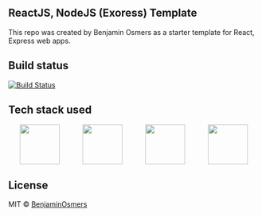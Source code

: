 ## ReactJS, NodeJS (Exoress) Template

This repo was created by Benjamin Osmers as a starter template for React, Express web apps.

## Build status

[![Build Status](https://img.shields.io/appveyor/build/BOsmers/react-express-template)](https://github.com/BOsmers/react-express-template)

## Tech stack used

<p style="display: flex; justify-content:space-around; align-items: center; width: 100%;">
  <a href="https://expressjs.com/" target="_blank" rel="noopener noreferrer"><img src="https://github.com/BenjaminOsmers/convergenc3/blob/master/images/express.png" width="80" /></a>
  <a href="https://reactjs.org/" target="_blank" rel="noopener noreferrer"><img src="https://github.com/BenjaminOsmers/convergenc3/blob/master/images/react.png" width="80" /></a>
  <a href="https://nodejs.org/en/" target="_blank" rel="noopener noreferrer"><img src="https://github.com/BenjaminOsmers/convergenc3/blob/master/images/node.png" width="80" /></a>
  <a href="https://redux.js.org/" target="_blank" rel="noopener noreferrer"><img src="https://github.com/BenjaminOsmers/convergenc3/blob/master/images/redux.png" width="80" /></a>
</p>

## License

MIT © [BenjaminOsmers](https://github.com/BenjaminOsmers)
